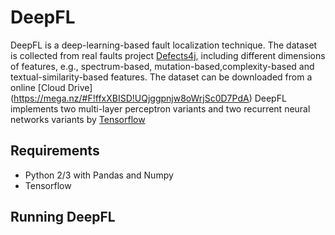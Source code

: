 # DeepFL
DeepFL is a deep-learning-based fault localization technique. The dataset is collected from real faults project [Defects4j](https://github.com/rjust/defects4j), including different dimensions of features, e.g., spectrum-based, mutation-based,complexity-based and textual-similarity-based features. The dataset can be downloaded from a online [Cloud Drive] (https://mega.nz/#F!ffxXBISD!UQjggpnjw8oWrjSc0D7PdA)
DeepFL implements two multi-layer perceptron variants and two recurrent neural networks variants by [Tensorflow](https://www.tensorflow.org/)
## Requirements ##
- Python 2/3 with Pandas and Numpy
- Tensorflow
## Running DeepFL ##

